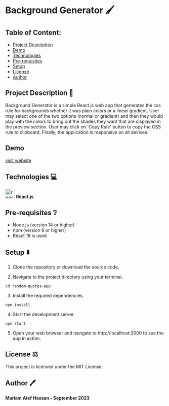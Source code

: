# Background Generator 🖌️


## Table of Content:

- [Project Description](#project-description-page_facing_up)
- [Demo](#demo)
- [Technologies](#technologies)
- [Pre-requisites](#pre-requisites-grey_question)
- [Setup](#setup)
- [License](#license)
- [Author](#author)

## Project Description :page_facing_up:

Background Generator is a simple React.js web app that generates the css rule for backgrounds whether it was plain colors or a linear gradient. User may select one of the two options (normal or gradient) and then they would play with the colors to bring out the shades they want that are displayed in the preview section. User may click on 'Copy Rule' button to copy the CSS rule to clipboard. Finally, the application is responsive on all devices.

## Demo

[visit website](https://mariamatef226.github.io/CodeAlpha_Background_Generator/)


## Technologies 💻

<img src="https://upload.wikimedia.org/wikipedia/commons/thumb/a/a7/React-icon.svg/2300px-React-icon.svg.png" alt="react" width="30" height="30"> __React.js__

## Pre-requisites :grey_question:

- Node.js (version 14 or higher)
- npm (version 6 or higher)
- React 18 is used

## Setup ⬇️

1. Clone the repository or download the source code.

2. Navigate to the project directory using your terminal.

```
cd random-quotes-app
```

3. Install the required dependencies.

```
npm install
```

4. Start the development server.

```
npm start
```

5. Open your web browser and navigate to http://localhost:3000 to see the app in action.


## License ⚖️

This project is licensed under the MIT License.

## Author 🖊️

**Mariam Atef Hassan  - September 2023**

